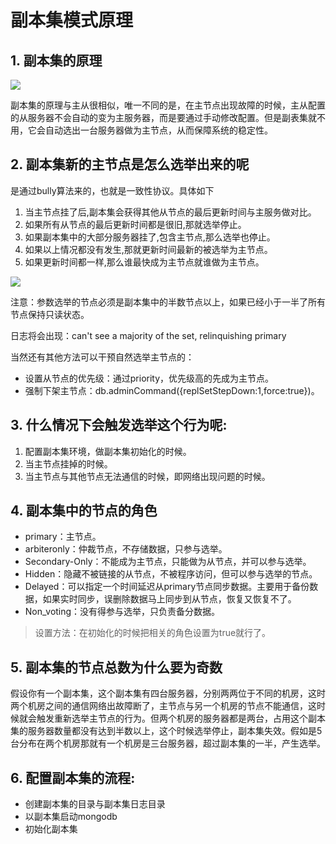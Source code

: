 # 副本集模式原理

## 1.  副本集的原理
![](https://i.imgur.com/U3V7mpn.jpg)

副本集的原理与主从很相似，唯一不同的是，在主节点出现故障的时候，主从配置的从服务器不会自动的变为主服务器，而是要通过手动修改配置。但是副表集就不用，它会自动选出一台服务器做为主节点，从而保障系统的稳定性。

## 2.  副本集新的主节点是怎么选举出来的呢

是通过bully算法来的，也就是一致性协议。具体如下

1. 当主节点挂了后,副本集会获得其他从节点的最后更新时间与主服务做对比。
2. 如果所有从节点的最后更新时间都是很旧,那就选举停止。
3. 如果副本集中的大部分服务器挂了,包含主节点,那么选举也停止。
4. 如果以上情况都没有发生,那就更新时间最新的被选举为主节点。
5. 如果更新时间都一样,那么谁最快成为主节点就谁做为主节点。

![](https://i.imgur.com/1hP1sCJ.jpg)

注意：参数选举的节点必须是副本集中的半数节点以上，如果已经小于一半了所有节点保持只读状态。

日志将会出现：can't see a majority of the set, relinquishing primary

当然还有其他方法可以干预自然选举主节点的：

* 设置从节点的优先级：通过priority，优先级高的先成为主节点。
* 强制下架主节点：db.adminCommand({replSetStepDown:1,force:true})。

## 3.  什么情况下会触发选举这个行为呢:

1. 配置副本集环境，做副本集初始化的时候。
2. 当主节点挂掉的时候。
3. 当主节点与其他节点无法通信的时候，即网络出现问题的时候。

 
## 4.  副本集中的节点的角色

* primary：主节点。
* arbiteronly：仲裁节点，不存储数据，只参与选举。
* Secondary-Only：不能成为主节点，只能做为从节点，并可以参与选举。
* Hidden：隐藏不被链接的从节点，不被程序访问，但可以参与选举的节点。
* Delayed：可以指定一个时间延迟从primary节点同步数据。主要用于备份数据，如果实时同步，误删除数据马上同步到从节点，恢复又恢复不了。
* Non_voting：没有得参与选举，只负责备分数据。

> 设置方法：在初始化的时候把相关的角色设置为true就行了。

## 5.  副本集的节点总数为什么要为奇数

假设你有一个副本集，这个副本集有四台服务器，分别两两位于不同的机房，这时两个机房之间的通信网络出故障断了，主节点与另一个机房的节点不能通信，这时候就会触发重新选举主节点的行为。但两个机房的服务器都是两台，占用这个副本集的服务器数量都没有达到半数以上，这个时候选举停止，副本集失效。假如是5台分布在两个机房那就有一个机房是三台服务器，超过副本集的一半，产生选举。

## 6.  配置副本集的流程:

* 创建副本集的目录与副本集日志目录
* 以副本集启动mongodb
* 初始化副本集